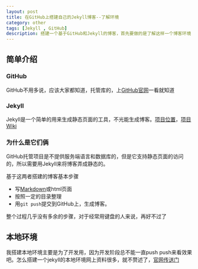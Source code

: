 ```yaml
---
layout: post
title: 在GitHub上搭建自己的Jekyll博客--了解环境
category: other
tags: [Jekyll , GitHub]
description: 搭建一个基于GitHub和Jekyll的博客，首先要做的是了解这样一个博客环境
---
```


## 简单介绍

### GitHub
GitHub不用多说，应该大家都知道，托管库的，上[GitHub官网](www.github.com)一看就知道

### Jekyll
Jekyll是一个简单的用来生成静态页面的工具，不光能生成博客。[项目位置](https://github.com/mojombo/jekyll)，[项目Wiki](https://github.com/mojombo/jekyll/wiki)

### 为什么是它们俩
GitHub托管项目是不提供服务端语言和数据库的，但是它支持静态页面的访问的，所以需要用Jekyll来将博客弄成静态的。

基于这两者搭建的博客基本步骤

- 写[Markdown](http://wowubuntu.com/markdown/)或html页面
- 按照一定的目录整理
- 用`git push`提交到GitHub上，生成博客。

整个过程几乎没有多余的步骤，对于经常用键盘的人来说，再好不过了

## 本地环境
我搭建本地环境主要是为了开发用，因为开发阶段总不能一直push push来看效果吧。怎么搭建一个jekyll的本地环境网上资料很多，就不赘述了，[官网传送门](https://github.com/mojombo/jekyll/wiki/Install)